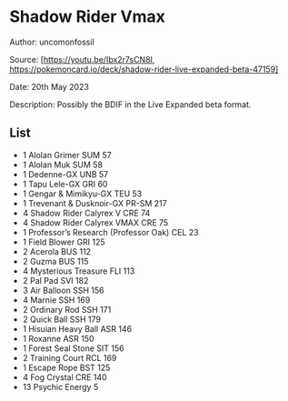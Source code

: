 # Shadow Rider Vmax

Author: uncomonfossil

Source: [https://youtu.be/Ibx2r7sCN8I, https://pokemoncard.io/deck/shadow-rider-live-expanded-beta-47159]

Date: 20th May 2023

Description: Possibly the BDIF in the Live Expanded beta format.

## List

* 1 Alolan Grimer SUM 57
* 1 Alolan Muk SUM 58
* 1 Dedenne-GX UNB 57
* 1 Tapu Lele-GX GRI 60
* 1 Gengar & Mimikyu-GX TEU 53
* 1 Trevenant & Dusknoir-GX PR-SM 217
* 4 Shadow Rider Calyrex V CRE 74
* 4 Shadow Rider Calyrex VMAX CRE 75
* 1 Professor’s Research (Professor Oak) CEL 23
* 1 Field Blower GRI 125
* 2 Acerola BUS 112
* 2 Guzma BUS 115
* 4 Mysterious Treasure FLI 113
* 2 Pal Pad SVI 182
* 3 Air Balloon SSH 156
* 4 Marnie SSH 169
* 2 Ordinary Rod SSH 171
* 2 Quick Ball SSH 179
* 1 Hisuian Heavy Ball ASR 146
* 1 Roxanne ASR 150
* 1 Forest Seal Stone SIT 156
* 2 Training Court RCL 169
* 1 Escape Rope BST 125
* 4 Fog Crystal CRE 140
* 13 Psychic Energy 5
